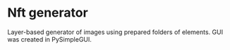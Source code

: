 # Nft generator
Layer-based generator of images using prepared folders of elements.
GUI was created in PySimpleGUI.
